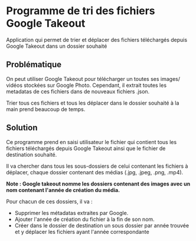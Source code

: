 # Programme de tri des fichiers Google Takeout
Application qui permet de trier et déplacer des fichiers téléchargés depuis Google Takeout dans un dossier souhaité

## Problématique
On peut utiliser Google Takeout pour télécharger un toutes ses images/ vidéos stockées sur Google Photo.
Cependant, il extrait toutes les metadatas de ces fichiers dans de nouveaux fichiers .json.

Trier tous ces fichiers et tous les déplacer dans le dossier souhaité à la main prend beaucoup de temps.

## Solution

Ce programme prend en saisi utilisateur le fichier qui contient tous les fichiers téléchargés depuis Google Takeout ainsi que le fichier de destination souhaité.

Il va chercher dans tous les sous-dossiers de celui contenant les fichiers à déplacer, chaque dossier contenant des médias (.jpg, .jpeg, .png, .mp4).

**Note : Google takeout nomme les dossiers contenant des images avec un nom contenant l'année de création du média.**

Pour chacun de ces dossiers, il va : 
- Supprimer les métadatas extraites par Google.
- Ajouter l'année de création du fichier à la fin de son nom.
- Créer dans le dossier de destination un sous dossier par année trouvée et y déplacer les fichiers ayant l'année correspondante

